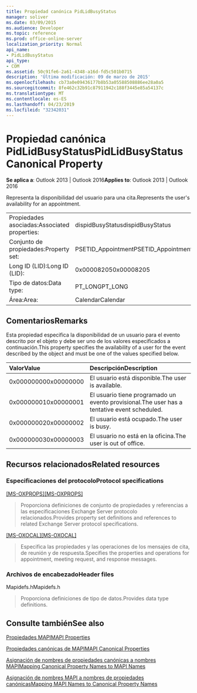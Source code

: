 ```yaml
---
title: Propiedad canónica PidLidBusyStatus
manager: soliver
ms.date: 03/09/2015
ms.audience: Developer
ms.topic: reference
ms.prod: office-online-server
localization_priority: Normal
api_name:
- PidLidBusyStatus
api_type:
- COM
ms.assetid: 50c91fe6-2a61-4348-a16d-fd5c501b0715
description: 'Última modificación: 09 de marzo de 2015'
ms.openlocfilehash: cb73a0e09436177b8b53a05588508886ee28a0a5
ms.sourcegitcommit: 8fe462c32b91c87911942c188f3445e85a54137c
ms.translationtype: MT
ms.contentlocale: es-ES
ms.lasthandoff: 04/23/2019
ms.locfileid: "32342031"
---
```

# <a name="pidlidbusystatus-canonical-property"></a><span data-ttu-id="cc38f-103">Propiedad canónica PidLidBusyStatus</span><span class="sxs-lookup"><span data-stu-id="cc38f-103">PidLidBusyStatus Canonical Property</span></span>

  
  
<span data-ttu-id="cc38f-104">**Se aplica a**: Outlook 2013 | Outlook 2016</span><span class="sxs-lookup"><span data-stu-id="cc38f-104">**Applies to**: Outlook 2013 | Outlook 2016</span></span> 
  
<span data-ttu-id="cc38f-105">Representa la disponibilidad del usuario para una cita.</span><span class="sxs-lookup"><span data-stu-id="cc38f-105">Represents the user's availability for an appointment.</span></span>
  
|||
|:-----|:-----|
|<span data-ttu-id="cc38f-106">Propiedades asociadas:</span><span class="sxs-lookup"><span data-stu-id="cc38f-106">Associated properties:</span></span>  <br/> |<span data-ttu-id="cc38f-107">dispidBusyStatus</span><span class="sxs-lookup"><span data-stu-id="cc38f-107">dispidBusyStatus</span></span>  <br/> |
|<span data-ttu-id="cc38f-108">Conjunto de propiedades:</span><span class="sxs-lookup"><span data-stu-id="cc38f-108">Property set:</span></span>  <br/> |<span data-ttu-id="cc38f-109">PSETID_Appointment</span><span class="sxs-lookup"><span data-stu-id="cc38f-109">PSETID_Appointment</span></span>  <br/> |
|<span data-ttu-id="cc38f-110">Long ID (LID):</span><span class="sxs-lookup"><span data-stu-id="cc38f-110">Long ID (LID):</span></span>  <br/> |<span data-ttu-id="cc38f-111">0x00008205</span><span class="sxs-lookup"><span data-stu-id="cc38f-111">0x00008205</span></span>  <br/> |
|<span data-ttu-id="cc38f-112">Tipo de datos:</span><span class="sxs-lookup"><span data-stu-id="cc38f-112">Data type:</span></span>  <br/> |<span data-ttu-id="cc38f-113">PT_LONG</span><span class="sxs-lookup"><span data-stu-id="cc38f-113">PT_LONG</span></span>  <br/> |
|<span data-ttu-id="cc38f-114">Área:</span><span class="sxs-lookup"><span data-stu-id="cc38f-114">Area:</span></span>  <br/> |<span data-ttu-id="cc38f-115">Calendar</span><span class="sxs-lookup"><span data-stu-id="cc38f-115">Calendar</span></span>  <br/> |
   
## <a name="remarks"></a><span data-ttu-id="cc38f-116">Comentarios</span><span class="sxs-lookup"><span data-stu-id="cc38f-116">Remarks</span></span>

<span data-ttu-id="cc38f-117">Esta propiedad especifica la disponibilidad de un usuario para el evento descrito por el objeto y debe ser uno de los valores especificados a continuación.</span><span class="sxs-lookup"><span data-stu-id="cc38f-117">This property specifies the availability of a user for the event described by the object and must be one of the values specified below.</span></span>
  
|<span data-ttu-id="cc38f-118">**Valor**</span><span class="sxs-lookup"><span data-stu-id="cc38f-118">**Value**</span></span>|<span data-ttu-id="cc38f-119">**Descripción**</span><span class="sxs-lookup"><span data-stu-id="cc38f-119">**Description**</span></span>|
|:-----|:-----|
|<span data-ttu-id="cc38f-120">0x00000000</span><span class="sxs-lookup"><span data-stu-id="cc38f-120">0x00000000</span></span>  <br/> |<span data-ttu-id="cc38f-121">El usuario está disponible.</span><span class="sxs-lookup"><span data-stu-id="cc38f-121">The user is available.</span></span>  <br/> |
|<span data-ttu-id="cc38f-122">0x00000001</span><span class="sxs-lookup"><span data-stu-id="cc38f-122">0x00000001</span></span>  <br/> |<span data-ttu-id="cc38f-123">El usuario tiene programado un evento provisional.</span><span class="sxs-lookup"><span data-stu-id="cc38f-123">The user has a tentative event scheduled.</span></span>  <br/> |
|<span data-ttu-id="cc38f-124">0x00000002</span><span class="sxs-lookup"><span data-stu-id="cc38f-124">0x00000002</span></span>  <br/> |<span data-ttu-id="cc38f-125">El usuario está ocupado.</span><span class="sxs-lookup"><span data-stu-id="cc38f-125">The user is busy.</span></span>  <br/> |
|<span data-ttu-id="cc38f-126">0x00000003</span><span class="sxs-lookup"><span data-stu-id="cc38f-126">0x00000003</span></span>  <br/> |<span data-ttu-id="cc38f-127">El usuario no está en la oficina.</span><span class="sxs-lookup"><span data-stu-id="cc38f-127">The user is out of office.</span></span>  <br/> |
   
## <a name="related-resources"></a><span data-ttu-id="cc38f-128">Recursos relacionados</span><span class="sxs-lookup"><span data-stu-id="cc38f-128">Related resources</span></span>

### <a name="protocol-specifications"></a><span data-ttu-id="cc38f-129">Especificaciones del protocolo</span><span class="sxs-lookup"><span data-stu-id="cc38f-129">Protocol specifications</span></span>

<span data-ttu-id="cc38f-130">[[MS-OXPROPS]](https://msdn.microsoft.com/library/f6ab1613-aefe-447d-a49c-18217230b148%28Office.15%29.aspx)</span><span class="sxs-lookup"><span data-stu-id="cc38f-130">[[MS-OXPROPS]](https://msdn.microsoft.com/library/f6ab1613-aefe-447d-a49c-18217230b148%28Office.15%29.aspx)</span></span>
  
> <span data-ttu-id="cc38f-131">Proporciona definiciones de conjunto de propiedades y referencias a las especificaciones Exchange Server protocolo relacionados.</span><span class="sxs-lookup"><span data-stu-id="cc38f-131">Provides property set definitions and references to related Exchange Server protocol specifications.</span></span>
    
<span data-ttu-id="cc38f-132">[[MS-OXOCAL]](https://msdn.microsoft.com/library/09861fde-c8e4-4028-9346-e7c214cfdba1%28Office.15%29.aspx)</span><span class="sxs-lookup"><span data-stu-id="cc38f-132">[[MS-OXOCAL]](https://msdn.microsoft.com/library/09861fde-c8e4-4028-9346-e7c214cfdba1%28Office.15%29.aspx)</span></span>
  
> <span data-ttu-id="cc38f-133">Especifica las propiedades y las operaciones de los mensajes de cita, de reunión y de respuesta.</span><span class="sxs-lookup"><span data-stu-id="cc38f-133">Specifies the properties and operations for appointment, meeting request, and response messages.</span></span>
    
### <a name="header-files"></a><span data-ttu-id="cc38f-134">Archivos de encabezado</span><span class="sxs-lookup"><span data-stu-id="cc38f-134">Header files</span></span>

<span data-ttu-id="cc38f-135">Mapidefs.h</span><span class="sxs-lookup"><span data-stu-id="cc38f-135">Mapidefs.h</span></span>
  
> <span data-ttu-id="cc38f-136">Proporciona definiciones de tipo de datos.</span><span class="sxs-lookup"><span data-stu-id="cc38f-136">Provides data type definitions.</span></span>
    
## <a name="see-also"></a><span data-ttu-id="cc38f-137">Consulte también</span><span class="sxs-lookup"><span data-stu-id="cc38f-137">See also</span></span>



[<span data-ttu-id="cc38f-138">Propiedades MAPI</span><span class="sxs-lookup"><span data-stu-id="cc38f-138">MAPI Properties</span></span>](mapi-properties.md)
  
[<span data-ttu-id="cc38f-139">Propiedades canónicas de MAPI</span><span class="sxs-lookup"><span data-stu-id="cc38f-139">MAPI Canonical Properties</span></span>](mapi-canonical-properties.md)
  
[<span data-ttu-id="cc38f-140">Asignación de nombres de propiedades canónicas a nombres MAPI</span><span class="sxs-lookup"><span data-stu-id="cc38f-140">Mapping Canonical Property Names to MAPI Names</span></span>](mapping-canonical-property-names-to-mapi-names.md)
  
[<span data-ttu-id="cc38f-141">Asignación de nombres MAPI a nombres de propiedades canónicas</span><span class="sxs-lookup"><span data-stu-id="cc38f-141">Mapping MAPI Names to Canonical Property Names</span></span>](mapping-mapi-names-to-canonical-property-names.md)

